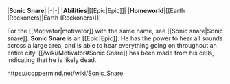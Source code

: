 |**Sonic Snare**|
|-|-|
|**Abilities**|[[Epic\|Epic]]|
|**Homeworld**|[[Earth (Reckoners)\|Earth (Reckoners)]]|

For the [[Motivator\|motivator]] with the same name, see [[Sonic snare\|Sonic snare]].
**Sonic Snare** is an [[Epic\|Epic]]. He has the power to hear all sounds across a large area, and is able to hear everything going on throughout an entire city. [[/wiki/Motivator#Sonic Snare]] has been made from his cells, indicating that he is likely dead.



https://coppermind.net/wiki/Sonic_Snare